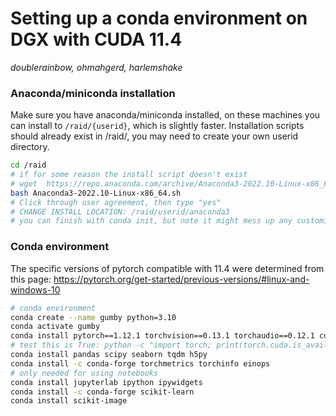 # Setting up a conda environment on DGX with CUDA 11.4
*doublerainbow, ohmahgerd, harlemshake*  

### Anaconda/miniconda installation
Make sure you have anaconda/miniconda installed, on these machines you can install to `/raid/{userid}`, which is slightly faster. Installation scripts should already exist in /raid/, you may need to create your own userid directory.
``` bash
cd /raid
# if for some reason the install script doesn't exist
# wget  https://repo.anaconda.com/archive/Anaconda3-2022.10-Linux-x86_64.sh
bash Anaconda3-2022.10-Linux-x86_64.sh
# Click through user agreement, then type "yes"
# CHANGE INSTALL LOCATION: /raid/userid/anaconda3
# you can finish with conda init, but note it might mess up any customized bashrc env management
```

### Conda environment
The specific versions of pytorch compatible with 11.4 were determined from this page: https://pytorch.org/get-started/previous-versions/#linux-and-windows-10
``` bash
# conda environment
conda create --name gumby python=3.10
conda activate gumby
conda install pytorch==1.12.1 torchvision==0.13.1 torchaudio==0.12.1 cudatoolkit=11.3 -c pytorch
# test this is True: python -c "import torch; print(torch.cuda.is_available())"
conda install pandas scipy seaborn tqdm h5py
conda install -c conda-forge torchmetrics torchinfo einops
# only needed for using notebooks
conda install jupyterlab ipython ipywidgets
conda install -c conda-forge scikit-learn
conda install scikit-image
```